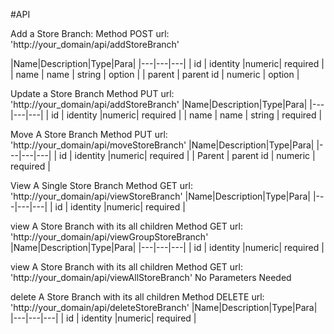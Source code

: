 #API

Add a Store Branch:
Method POST
url: 'http://your_domain/api/addStoreBranch'

|Name|Description|Type|Para|
|---|---|---|
| id | identity |numeric| required |
| name | name | string | option |
| parent | parent id | numeric | option |


Update a Store Branch
Method PUT
url: 'http://your_domain/api/addStoreBranch'
|Name|Description|Type|Para|
|---|---|---|
| id | identity |numeric| required |
| name | name | string | required |


Move A Store Branch
Method PUT
url: 'http://your_domain/api/moveStoreBranch'
|Name|Description|Type|Para|
|---|---|---|
| id | identity |numeric| required |
| Parent | parent id | numeric | required |


View A Single Store Branch
Method GET
url: 'http://your_domain/api/viewStoreBranch'
|Name|Description|Type|Para|
|---|---|---|
| id | identity |numeric| required |


view A Store Branch with its all children
Method GET
url: 'http://your_domain/api/viewGroupStoreBranch'
|Name|Description|Type|Para|
|---|---|---|
| id | identity |numeric| required |


view A Store Branch with its all children
Method GET
url: 'http://your_domain/api/viewAllStoreBranch'
No Parameters Needed


delete A Store Branch with its all children
Method DELETE
url: 'http://your_domain/api/deleteStoreBranch'
|Name|Description|Type|Para|
|---|---|---|
| id | identity |numeric| required |